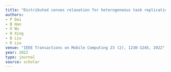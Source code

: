 ```yaml
---
title: "Distributed convex relaxation for heterogeneous task replication in mobile edge computing"
authors:
- P Dai
- B Han
- X Wu
- H Xing
- B Liu
- K Liu
venue: "IEEE Transactions on Mobile Computing 23 (2), 1230-1245, 2022"
year: 2022
type: journal
source: scholar
---
```

